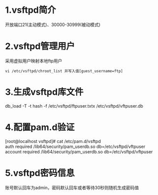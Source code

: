 # 1.vsftpd简介
开放端口21(主动模式)、30000-30999(被动模式)

# 2.vsftpd管理用户
采用虚拟用户映射本地ftp用户
```
vi /etc/vsftpd/chroot_list 并写入值[guest_username=ftp]
```

# 3.生成vsftpd库文件
db_load -T -t hash -f /etc/vsftpd/ftpuser.txtx /etc/vsftpd/vftpuser.db

# 4.配置pam.d验证
[root@localhost vsftpd]# cat /etc/pam.d/vsftpd  
auth required /lib64/security/pam_userdb.so db=/etc/vsftpd/vftpuser
account required /lib64/security/pam_userdb.so db=/etc/vsftpd/vftpuser

# 5.vsftpd密码信息
账号默认回车为admin，密码默认回车或者等待30秒则随机生成密码值



